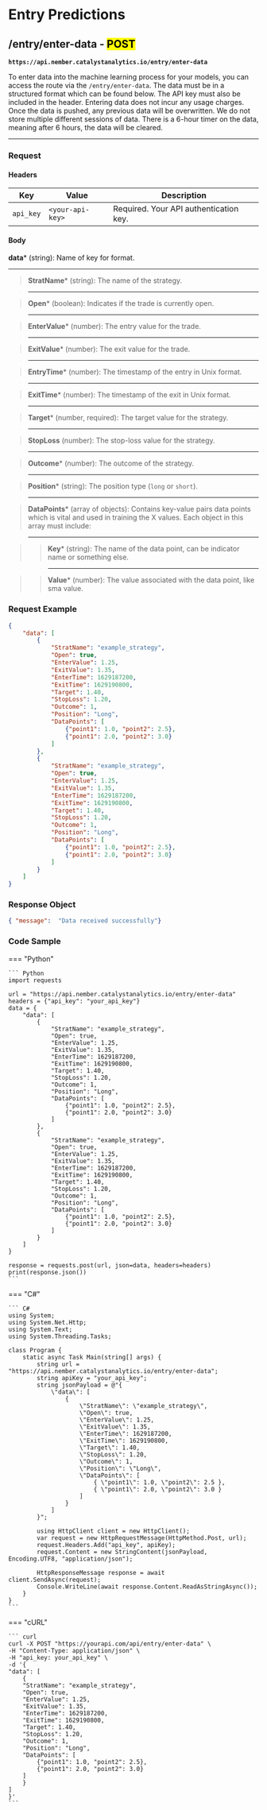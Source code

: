 # Entry Predictions

## **/entry/enter-data** - <mark>POST</mark>

**`https://api.nember.catalystanalytics.io/entry/enter-data`**

To enter data into the machine learning process for your models, you can access the route via the `/entry/enter-data`. The data must be in a structured format which can be found below. The API key must also be included in the header. Entering data does not incur any usage charges. Once the data is pushed, any previous data will be overwritten. We do not store multiple different sessions of data. There is a 6-hour timer on the data, meaning after 6 hours, the data will be cleared.

---

### **Request**

#### **Headers**
| Key         | Value              | Description                       |
|-------------|--------------------|-----------------------------------|
| `api_key`   | `<your-api-key>`   | Required. Your API authentication key. |

#### **Body**

**data*** (string): Name of key for format.

---

> **StratName*** (string): The name of the strategy.

> ---

> **Open*** (boolean): Indicates if the trade is currently open.

> ---

> **EnterValue*** (number): The entry value for the trade.

> ---

> **ExitValue*** (number): The exit value for the trade.

> ---

> **EntryTime*** (number): The timestamp of the entry in Unix format.

> ---

> **ExitTime*** (number): The timestamp of the exit in Unix format.

> ---

> **Target*** (number, required): The target value for the strategy.

> ---

> **StopLoss** (number): The stop-loss value for the strategy.

> ---

> **Outcome*** (number): The outcome of the strategy.

> ---

> **Position*** (string): The position type (`long` or `short`).

> ---

> **DataPoints*** (array of objects): Contains key-value pairs data points which is vital and used in training the X values. Each object in this array must include:

> ---

>> **Key*** (string): The name of the data point, can be indicator name or something else.

>> --- 

>> **Value*** (number): The value associated with the data point, like sma value.

### **Request Example**
``` json
{
    "data": [
        {
            "StratName": "example_strategy",
            "Open": true,
            "EnterValue": 1.25,
            "ExitValue": 1.35,
            "EnterTime": 1629187200,
            "ExitTime": 1629190800,
            "Target": 1.40,
            "StopLoss": 1.20,
            "Outcome": 1,
            "Position": "Long",
            "DataPoints": [
                {"point1": 1.0, "point2": 2.5}, 
                {"point1": 2.0, "point2": 3.0}
            ]
        },
        {
            "StratName": "example_strategy",
            "Open": true,
            "EnterValue": 1.25,
            "ExitValue": 1.35,
            "EnterTime": 1629187200,
            "ExitTime": 1629190800,
            "Target": 1.40,
            "StopLoss": 1.20,
            "Outcome": 1,
            "Position": "Long",
            "DataPoints": [
                {"point1": 1.0, "point2": 2.5}, 
                {"point1": 2.0, "point2": 3.0}
            ]
        }
    ]
}
```

### **Response Object**
``` json
{ "message":  "Data received successfully"}
```

### **Code Sample**

=== "Python"

    ``` Python
    import requests

    url = "https://api.nember.catalystanalytics.io/entry/enter-data"
    headers = {"api_key": "your_api_key"}
    data = {
        "data": [
            {
                "StratName": "example_strategy",
                "Open": true,
                "EnterValue": 1.25,
                "ExitValue": 1.35,
                "EnterTime": 1629187200,
                "ExitTime": 1629190800,
                "Target": 1.40,
                "StopLoss": 1.20,
                "Outcome": 1,
                "Position": "Long",
                "DataPoints": [
                    {"point1": 1.0, "point2": 2.5}, 
                    {"point1": 2.0, "point2": 3.0}
                ]
            },
            {
                "StratName": "example_strategy",
                "Open": true,
                "EnterValue": 1.25,
                "ExitValue": 1.35,
                "EnterTime": 1629187200,
                "ExitTime": 1629190800,
                "Target": 1.40,
                "StopLoss": 1.20,
                "Outcome": 1,
                "Position": "Long",
                "DataPoints": [
                    {"point1": 1.0, "point2": 2.5}, 
                    {"point1": 2.0, "point2": 3.0}
                ]
            }
        ]
    }

    response = requests.post(url, json=data, headers=headers)
    print(response.json())
    ```

=== "C#"

    ``` C#
    using System;
    using System.Net.Http;
    using System.Text;
    using System.Threading.Tasks;

    class Program {
        static async Task Main(string[] args) {
            string url = "https://api.nember.catalystanalytics.io/entry/enter-data";
            string apiKey = "your_api_key";
            string jsonPayload = @"{
                \"data\": [
                    {
                        \"StratName\": \"example_strategy\",
                        \"Open\": true,
                        \"EnterValue\": 1.25,
                        \"ExitValue\": 1.35,
                        \"EnterTime\": 1629187200,
                        \"ExitTime\": 1629190800,
                        \"Target\": 1.40,
                        \"StopLoss\": 1.20,
                        \"Outcome\": 1,
                        \"Position\": \"Long\",
                        \"DataPoints\": [
                            { \"point1\": 1.0, \"point2\": 2.5 },
                            { \"point1\": 2.0, \"point2\": 3.0 }
                        ]
                    }
                ]
            }";

            using HttpClient client = new HttpClient();
            var request = new HttpRequestMessage(HttpMethod.Post, url);
            request.Headers.Add("api_key", apiKey);
            request.Content = new StringContent(jsonPayload, Encoding.UTF8, "application/json");

            HttpResponseMessage response = await client.SendAsync(request);
            Console.WriteLine(await response.Content.ReadAsStringAsync());
        }
    }
    ```

=== "cURL"

    ``` curl
    curl -X POST "https://yourapi.com/api/entry/enter-data" \
    -H "Content-Type: application/json" \
    -H "api_key: your_api_key" \
    -d '{
    "data": [
        {
        "StratName": "example_strategy",
        "Open": true,
        "EnterValue": 1.25,
        "ExitValue": 1.35,
        "EnterTime": 1629187200,
        "ExitTime": 1629190800,
        "Target": 1.40,
        "StopLoss": 1.20,
        "Outcome": 1,
        "Position": "Long",
        "DataPoints": [
            {"point1": 1.0, "point2": 2.5}, 
            {"point1": 2.0, "point2": 3.0}
        ]
        }
    ]
    }' 
    ```
